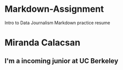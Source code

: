 # Markdown-Assignment
Intro to Data Journalism Markdown practice resume

# Miranda Calacsan
## I'm a incoming junior at UC Berkeley
  

